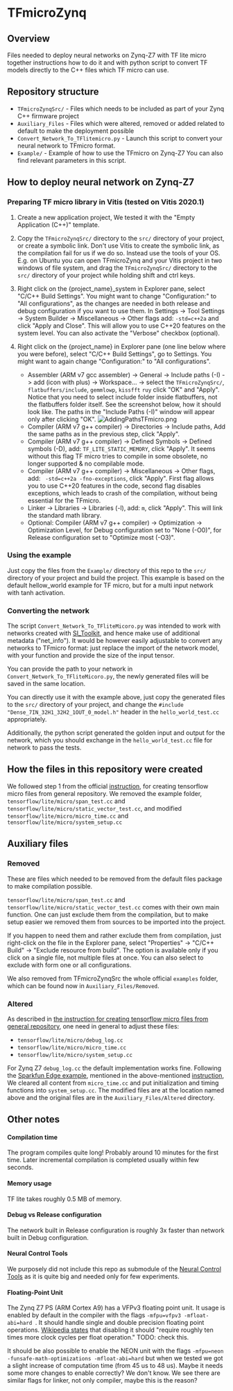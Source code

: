 # TFmicroZynq

## Overview
Files needed to deploy neural networks on Zynq-Z7 with TF lite micro 
together instructions how to do it
and with python script to convert TF models directly to the  C++ files which TF micro can use.

## Repository structure
- `TFmicroZynqSrc/` - Files which needs to be included as part of your Zynq C++ firmware project
- `Auxiliary_Files` - Files which were altered, removed or added related to default to make the deployment possible
- `Convert_Network_To_TFlitemicro.py` - Launch this script to convert your neural network to TFmicro format.
- `Example/` - Example of how to use the TFmicro on Zynq-Z7
You can also find relevant parameters in this script.

## How to deploy neural network on Zynq-Z7

### Preparing TF micro library in Vitis (tested on Vitis 2020.1)

1. Create a new application project,
We tested it with the "Empty Application (C++)" template.

2. Copy the `TFmicroZynqSrc/` directory to the `src/` directory of your project,
or create a symbolic link. Don't use Vitis to create the symbolic link, 
as the compilation fail for us if we do so.
Instead use the tools of your OS. 
E.g. on Ubuntu you can open TFmicroZynq and your Vitis project in two windows of file system,
and drag the `TFmicroZynqSrc/` directory to the `src/` directory of your project while holding shift and ctrl keys.

3. Right click on the {project_name}_system in Explorer pane, select "C/C++ Build Settings".
You might want to change "Configuration:" to "All configurations", 
as the changes are needed in both release and debug configuration if you want to use them.
In Settings -> Tool Settings -> System Builder -> Miscellaneous -> Other flags add:
```-std=c++2a``` and click "Apply and Close". This will allow you to use C++20 features on the system level.
You can also activate the "Verbose" checkbox (optional).

4. Right click on the {project_name} in Explorer pane
(one line below where you were before), select "C/C++ Build Settings", go to Settings.
You might want to again change "Configuration:" to "All configurations".

    - Assembler (ARM v7 gcc assembler) -> General -> Include paths (-I) -> add (icon with plus) -> Workspace... ->
      select the `TFmicroZynqSrc/`, `flatbuffers/include`, `gemmlowp`, `kissfft` `ruy` click "OK" and "Apply".
      Notice that you need to select include folder inside flatbuffers, not the flatbuffers folder itself.
      See the screenshot below, how it should look like.
      The paths in the "Include Paths (-I)" window will appear only after clicking "OK".
      ![AddingPathsTFmicro.png](Auxiliary_Files/Docs/AddingPathsTFmicro.png)
    - Compiler (ARM v7 g++ compiler) -> Directories -> Include paths,
      Add the same paths as in the previous step, click "Apply".
    - Compiler (ARM v7 g++ compiler) -> Defined Symbols -> Defined symbols (-D), add:
        ```TF_LITE_STATIC_MEMORY```, click "Apply".
        It seems without this flag TF micro tries to compile in some obsolete, 
        no longer supported & no compilable mode.
    - Compiler (ARM v7 g++ compiler) -> Miscellaneous -> Other flags, add:
        ``` -std=c++2a -fno-exceptions```, click "Apply".
        First flag allows you to use C++20 features in the code,
        second flag disables exceptions, which leads to crash
        of the compilation, without being essential for the TFmicro.
    - Linker -> Libraries -> Libraries (-l), add:
        ```m```, click "Apply".
        This will link the standard math library.
    - Optional: Compiler (ARM v7 g++ compiler) -> Optimization -> Optimization Level,
        for Debug configuration set to "None (-O0)", for Release configuration set to "Optimize most (-O3)".

### Using the example
Just copy the files from the `Example/` directory of this repo to the `src/` directory of your project and build the project.
This example is based on the default hellow_world example for TF micro, but for a multi input network with tanh activation.


### Converting the network

The script `Convert_Network_To_TFliteMicoro.py` was intended to work with networks created with [SI_Toolkit](https://github.com/SensorsINI/SI_Toolkit),
and hence make use of additional metadata ("net_info").
It would be however easily adjustable to convert any networks to TFmicro format:
just replace the import of the network model, with your function and provide the size of the input tensor.

You can provide the path to your network in `Convert_Network_To_TFliteMicoro.py`,
the newly generated files will be saved in the same location.

You can directly use it with the example above,
just copy the generated files to the `src/` directory of your project,
and change the `#include "Dense_7IN_32H1_32H2_1OUT_0_model.h"` header in the `hello_world_test.cc` appropriately.

Additionally, the python script generated the golden input and output for the network,
which you should exchange in the `hello_world_test.cc` file for network to pass the tests.


## How the files in this repository were created
We followed step 1 from the official
[instruction](https://github.com/tensorflow/tflite-micro/blob/main/tensorflow/lite/micro/docs/new_platform_support.md),
for creating tensorflow micro files from general repository.
We removed the example folder, `tensorflow/lite/micro/span_test.cc` and `tensorflow/lite/micro/static_vector_test.cc`,
and modified `tensorflow/lite/micro/micro_time.cc` and `tensorflow/lite/micro/system_setup.cc`

## Auxiliary files
### Removed
These are files which needed to be removed from the default files package to make compilation possible.

`tensorflow/lite/micro/span_test.cc` and `tensorflow/lite/micro/static_vector_test.cc` 
comes with their own main function.
One can just exclude them from the compilation, 
but to make setup easier we removed them from sources to be imported into the project.

If you happen to need them and rather exclude them from compilation,
just right-click on the file in the Explorer pane,
select "Properties" -> "C/C++ Build" -> "Exclude resource from build".
The option is available only if you click on a single file, not multiple files at once.
You can also select to exclude with form one or all configurations.

We also removed from TFmicroZynqSrc the whole official `examples` folder,
which can be found now in `Auxiliary_Files/Removed`.

### Altered
As described in [the instruction for creating tensorflow micro files from general repository](https://github.com/tensorflow/tflite-micro/blob/main/tensorflow/lite/micro/docs/new_platform_support.md),
one need in general to adjust these files:
- `tensorflow/lite/micro/debug_log.cc`
- `tensorflow/lite/micro/micro_time.cc`
- `tensorflow/lite/micro/system_setup.cc`

For Zynq Z7 `debug_log.cc` the default implementation works fine.
Following the [Sparkfun Edge example](https://github.com/advaitjain/tflite-micro-sparkfun-edge-examples/tree/120f68ace95ae3d66963977ac7754acd0c86540d/tensorflow/lite/micro/sparkfun_edge), 
mentioned in the above-mentioned [instruction](https://github.com/tensorflow/tflite-micro/blob/main/tensorflow/lite/micro/docs/new_platform_support.md),
We cleared all content from `micro_time.cc` and put initialization and timing functions into `system_setup.cc`.
The modified files are at the location named above and the original files are in the `Auxiliary_Files/Altered` directory.

## Other notes

#### Compilation time
The program compiles quite long!
Probably around 10 minutes for the first time.
Later incremental compilation is completed usually within few seconds.

#### Memory usage
TF lite takes roughly 0.5 MB of memory.

#### Debug vs Release configuration
The network built in Release configuration is roughly 3x faster than network built in Debug configuration.

#### Neural Control Tools
We purposely did not include this repo as submodule of the
[Neural Control Tools](https://github.com/SensorsINI/Neural-Control-Tools)
as it is quite big and needed only for few experiments. 

#### Floating-Point Unit
The Zynq Z7 PS (ARM Cortex A9) has a VFPv3 floating point unit.
It usage is enabled by default in the compiler with the flags `-mfpu=vfpv3 -mfloat-abi=hard `.
It should handle single and double precision floating point operations.
[Wikipedia states](https://en.wikipedia.org/wiki/ARM_architecture_family#Advanced_SIMD_(NEON))
that disabling it should "require roughly ten times more clock cycles per float operation." TODO: check this.

It should be also possible to enable the NEON unit with the flags
`-mfpu=neon -funsafe-math-optimizations -mfloat-abi=hard`
but when we tested we got a slight increase of computation time (from 45 us to 48 us).
Maybe it needs some more changes to enable correctly? We don't know.
We see there are similar flags for linker, not only compiler, maybe this is the reason?
